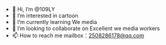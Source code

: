 - 👋 Hi, I’m @109LY
- 👀 I’m interested in cartoon
- 🌱 I’m currently learning We media
- 💞️ I’m looking to collaborate on Excellent we media workers
- 📫 How to reach me mailbox：2508286178@qq.com
<!---
109LY/109LY is a ✨ special ✨ repository because its `README.md` (this file) appears on your GitHub profile.
You can click the Preview link to take a look at your changes.
--->
